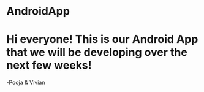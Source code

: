 # AndroidApp

# Hi everyone! This is our Android App that we will be developing over the next few weeks!

-Pooja & Vivian